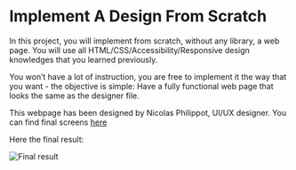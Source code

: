 # Implement A Design From Scratch

In this project, you will implement from scratch, without any library, a web page. You will use all HTML/CSS/Accessibility/Responsive design knowledges that you learned previously.

You won’t have a lot of instruction, you are free to implement it the way that you want - the objective is simple: Have a fully functional web page that looks the same as the designer file.

This webpage has been designed by Nicolas Philippot, UI/UX designer. You can find final screens [here](https://intranet-projects-files.s3.amazonaws.com/holbertonschool-webstack/622/Archive.zip)

Here the final result:

![Final result](https://s3.amazonaws.com/alu-intranet.hbtn.io/uploads/medias/2020/2/60df485eb772ecbad54a.jpg?X-Amz-Algorithm=AWS4-HMAC-SHA256&X-Amz-Credential=AKIARDDGGGOUZTW2RLVB/20240211/us-east-1/s3/aws4_request&X-Amz-Date=20240211T222135Z&X-Amz-Expires=86400&X-Amz-SignedHeaders=host&X-Amz-Signature=13b49d20005905da7eb776114c6c1a1965b9b4d7854eb98dc6c0adfe0fb79317)